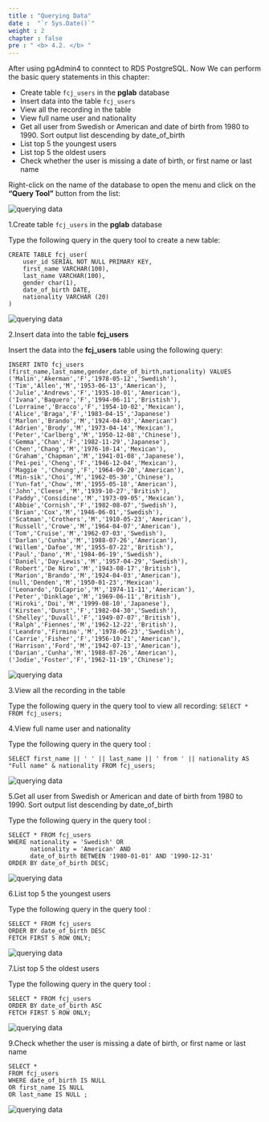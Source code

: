 ```yaml
---
title : "Querying Data"
date :  "`r Sys.Date()`" 
weight : 2 
chapter : false
pre : " <b> 4.2. </b> "
---
```


After using pgAdmin4 to conntect to RDS PostgreSQL. Now We can perform the basic query statements in this chapter:
- Create table ``fcj_users`` in the **pglab** database
- Insert data into the table ``fcj_users``
- View all the recording in the table
- View full name user and nationality
- Get all user from Swedish or American and date of birth from 1980 to 1990. Sort output list descending by date_of_birth
- List top 5 the youngest users 
- List top 5 the oldest users
- Check whether the user is missing a date of birth, or first name or last name



Right-click on the name of the database to open the menu and click on the **“Query Tool”** button from the list:

![querying data](/images/4/4-2/1.png)

1.Create table ``fcj_users`` in the **pglab** database

Type the following query in the query tool to create a new table:

```
CREATE TABLE fcj_user(
    user_id SERIAL NOT NULL PRIMARY KEY,
    first_name VARCHAR(100),
    last_name VARCHAR(100),
    gender char(1),
    date_of_birth DATE,
    nationality VARCHAR (20)
)
```
![querying data](/images/4/4-2/2.png)

2.Insert data into the table **fcj_users**

Insert the data into the **fcj_users** table using the following query:
 ```
 INSERT INTO fcj_users (first_name,last_name,gender,date_of_birth,nationality) VALUES
 ('Malin','Akerman','F','1978-05-12','Swedish'),
('Tim','Allen','M','1953-06-13','American'),
('Julie','Andrews','F','1935-10-01','American'),
('Ivana','Baquero','F','1994-06-11','Bristish'),
('Lorraine','Bracco','F','1954-10-02','Mexican'),
('Alice','Braga','F','1983-04-15','Japanese')
('Marlon','Brando','M','1924-04-03','American')
('Adrien','Brody','M','1973-04-14','Mexican'),
('Peter','Carlberg','M','1950-12-08','Chinese'),
('Gemma','Chan','F','1982-11-29','Japanese'),
('Chen','Chang','M','1976-10-14','Mexican'),
('Graham','Chapman','M','1941-01-08','Japanese'),
('Pei-pei','Cheng','F','1946-12-04','Mexican'),
('Maggie ','Cheung','F','1964-09-20','American'),
('Min-sik','Choi','M','1962-05-30','Chinese'),
('Yun-fat','Chow','M','1955-05-18','American'),
('John','Cleese','M','1939-10-27','British'),
('Paddy','Considine','M','1973-09-05','Mexican'),
('Abbie','Cornish','F','1982-08-07','Swedish'),
('Brian','Cox','M','1946-06-01','Swedish'),
('Scatman','Crothers','M','1910-05-23','American'),
('Russell','Crowe','M','1964-04-07','American'),
('Tom','Cruise','M','1962-07-03','Swedish'),
('Darlan','Cunha','M','1988-07-26','American'),
('Willem','Dafoe','M','1955-07-22','British'),
('Paul','Dano','M','1984-06-19','Swedish'),
('Daniel','Day-Lewis','M','1957-04-29','Swedish'),
('Robert','De Niro','M','1943-08-17','British'),
('Marion','Brando','M','1924-04-03','American'),
(null,'Denden','M','1950-01-23','Mexican'),
('Leonardo','DiCaprio','M','1974-11-11','American'),
('Peter','Dinklage','M','1969-06-11','British'),
('Hiroki','Doi','M','1999-08-10','Japanese'),
('Kirsten','Dunst','F','1982-04-30','Swedish'),
('Shelley','Duvall','F','1949-07-07','British'),
('Ralph','Fiennes','M','1962-12-22','British'),
('Leandro','Firmino','M','1978-06-23','Swedish'),
('Carrie','Fisher','F','1956-10-21','American'),
('Harrison','Ford','M','1942-07-13','American'),
('Darian','Cunha','M','1988-07-26','American'),
('Jodie','Foster','F','1962-11-19','Chinese');
 ```
![querying data](/images/4/4-2/4.png)

3.View all the recording in the table

Type the following query in the query tool to view all recording:
`SElECT * FROM fcj_users;`

4.View full name user and nationality

Type the following query in the query tool :
```
SELECT first_name || ' ' || last_name || ' from ' || nationality AS "Full name" & nationality FROM fcj_users;
```

![querying data](/images/4/4-2/5.png)


5.Get all user from Swedish or American and date of birth from 1980 to 1990. Sort output list descending by date_of_birth

Type the following query in the query tool :

```
SELECT * FROM fcj_users
WHERE nationality = 'Swedish' OR
      nationality = 'American' AND
      date_of_birth BETWEEN '1980-01-01' AND '1990-12-31'
ORDER BY date_of_birth DESC;
```

![querying data](/images/4/4-2/6.png)

6.List top 5 the youngest users

Type the following query in the query tool :

```
SELECT * FROM fcj_users
ORDER BY date_of_birth DESC
FETCH FIRST 5 ROW ONLY;
```

![querying data](/images/4/4-2/7.png)

7.List top 5 the oldest users


Type the following query in the query tool :
```
SELECT * FROM fcj_users
ORDER BY date_of_birth ASC
FETCH FIRST 5 ROW ONLY;
```
![querying data](/images/4/4-2/8.png)

9.Check whether the user is missing a date of birth, or first name or last name
 
 ```
 SELECT *
 FROM fcj_users
 WHERE date_of_birth IS NULL
 OR first_name IS NULL
 OR last_name IS NULL ;
 ```
 ![querying data](/images/4/4-2/9.png)